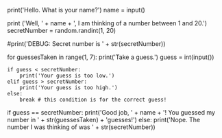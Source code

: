 print('Hello. What is your name?')
name = input()

print ('Well, ' + name + ', I am thinking of a number between 1 and 20.')
secretNumber = random.randint(1, 20)

#print('DEBUG: Secret number is ' + str(secretNumber))

for guessesTaken in range(1, 7):
    print('Take a guess.')
    guess = int(input())

    if guess < secretNumber:
        print('Your guess is too low.')
    elif guess > secretNumber:
        print('Your guess is too high.')
    else:
        break # this condition is for the correct guess!

if guess == secretNumber:
    print('Good job, ' + name + '! You guessed my number in ' + str(guessesTaken) + 'guesses!')
else:
    print('Nope. The number I was thinking of was ' + str(secretNumber))
